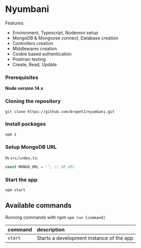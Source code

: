 # Nyumbani

Features:

- Environment, Typescript, Nodemon setup
- MongoDB & Mongoose connect, Database creation
- Controllers creation
- Middlewares creation
- Cookie based authentication
- Postman testing
- Create, Read, Update

### Prerequisites

**Node version 14.x**

### Cloning the repository

```shell
git clone https://github.com/AropetJ/nyumbani.git
```

### Install packages

```shell
npm i
```

### Setup MongoDB URL

In `src/index.ts`:

```js
const MONGO_URL = ''; // DB URI
```

### Start the app

```shell
npm start
```

## Available commands

Running commands with npm `npm run [command]`

| command         | description                              |
| :-------------- | :--------------------------------------- |
| `start`         | Starts a development instance of the app |
